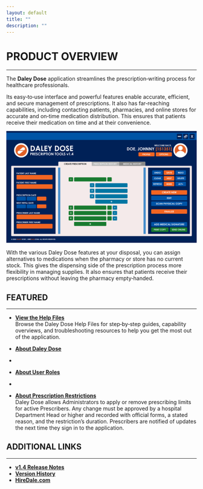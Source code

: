 ```yaml
---
layout: default
title: ""
description: ""
---
```


# **PRODUCT OVERVIEW**
---
The **Daley Dose** application streamlines the prescription‑writing process for healthcare professionals.

Its easy‑to‑use interface and powerful features enable accurate, efficient, and secure management of prescriptions. It also has far‑reaching capabilities, including contacting patients, pharmacies, and online stores for accurate and on‑time medication distribution. This ensures that patients receive their medication on time and at their convenience.

![Daily Dose user interface](/assets/images/daley-dose-home-window-clean.png)

With the various Daley Dose features at your disposal, you can assign alternatives to medications when the pharmacy or store has no current stock. This gives the dispensing side of the prescription process more flexibility in managing supplies. It also ensures that patients receive their prescriptions without leaving the pharmacy empty‑handed.

## **FEATURED**
---
- [**View the Help Files**](/daleydose/help-files)  
  Browse the Daley Dose Help Files for step‑by‑step guides, capability overviews, and troubleshooting resources to help you get the most out of the application.
  
- [**About Daley Dose**](/daleydose/about-daley-dose)
- 
- [**About User Roles**](/daleydose/about-user-roles)
- 
- [**About Prescription Restrictions**](/daleydose/about-prescription-restrictions)  
  Daley Dose allows Administrators to apply or remove prescribing limits for active Prescribers. Any change must be approved by a hospital Department Head or higher and recorded with official forms, a stated reason, and the restriction’s duration. Prescribers are notified of updates the next time they sign in to the application.

## **ADDITIONAL LINKS**
---
- [**v1.4 Release Notes**](/daleydose/release-notes-v1.4)
- [**Version History**](/daleydose/release-note-version-history)
- [**HireDale.com**](https://hiredale.github.io)
